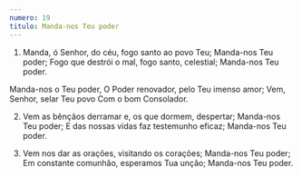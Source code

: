 ```yaml
---
numero: 19
titulo: Manda-nos Teu poder
---
```

1. Manda, ó Senhor, do céu, fogo santo ao povo Teu;
Manda-nos Teu poder;
Fogo que destrói o mal, fogo santo, celestial;
Manda-nos Teu poder.

Manda-nos o Teu poder,
O Poder renovador, pelo Teu imenso amor;
Vem, Senhor, selar Teu povo
Com o bom Consolador.

2. Vem as bênçãos derramar e, os que dormem, despertar;
Manda-nos Teu poder;
E das nossas vidas faz testemunho eficaz;
Manda-nos Teu poder.

3. Vem nos dar as orações, visitando os corações;
Manda-nos Teu poder;
Em constante comunhão, esperamos Tua unção;
Manda-nos Teu poder.
